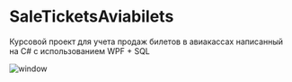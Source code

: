 # SaleTicketsAviabilets
Курсовой проект для учета продаж билетов в авиакассах написанный на C# с использованием WPF + SQL 


![window](https://user-images.githubusercontent.com/57669173/197399797-1d7744ec-7099-47a4-9613-f868d53858ca.JPG)

